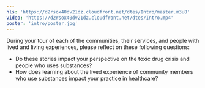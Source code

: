 ```yaml
---
hls: 'https://d2rsox40dv21dz.cloudfront.net/dtes/Intro/master.m3u8'
video: 'https://d2rsox40dv21dz.cloudfront.net/dtes/Intro.mp4'
poster: 'intro/poster.jpg'
---
```

During your tour of each of the communities, their services, and people with lived and living experiences, please reflect on these following questions:
- Do these stories impact your perspective on the toxic drug crisis and people who uses substances?
- How does learning about the lived experience of community members who use substances impact your practice in healthcare?